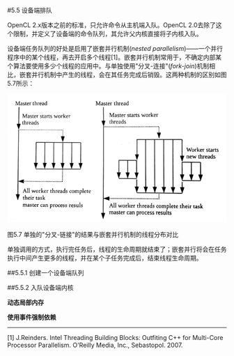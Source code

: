 #5.5 设备端排队

OpenCL 2.x版本之前的标准，只允许命令从主机端入队。OpenCL 2.0去除了这个限制，并定义了设备端的命令队列，其允许父内核直接将子内核入队。

设备端任务队列的好处是启用了嵌套并行机制(*nested parallelism*)——一个并行程序中的某个线程，再去开启多个线程[1]。嵌套并行机制常用于，不确定内部某个算法要使用多少个线程的应用中。与单独使用"分叉-连接"(*fork-join*)机制相比，嵌套并行机制中产生的线程，会在其任务完成后销毁。这两种机制的区别如图5.7所示：

![](../../images/chapter5/5-7.png)

图5.7 单独的"分叉-链接"的结果与嵌套并行机制的线程分布对比

单独调用的方式，执行完任务后，线程的生命周期就结束了；嵌套并行将会在任务执行中间产生更多的线程，并在某个子任务完成后，结束线程生命周期。

##5.5.1 创建一个设备端队列

##5.5.2 入队设备端内核

**动态局部内存**

**使用事件强制依赖**

------

[1] J.Reinders. Intel Threading Building Blocks: Outfiting C++ for Multi-Core Processor Parallelism. O'Reilly Media, Inc., Sebastopol. 2007.